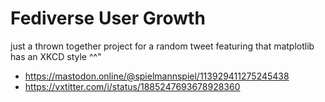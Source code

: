 # Fediverse User Growth

just a thrown together project for a random tweet featuring that matplotlib has an XKCD style ^^"

* https://mastodon.online/@spielmannspiel/113929411275245438
* https://vxtitter.com/i/status/1885247693678928360


